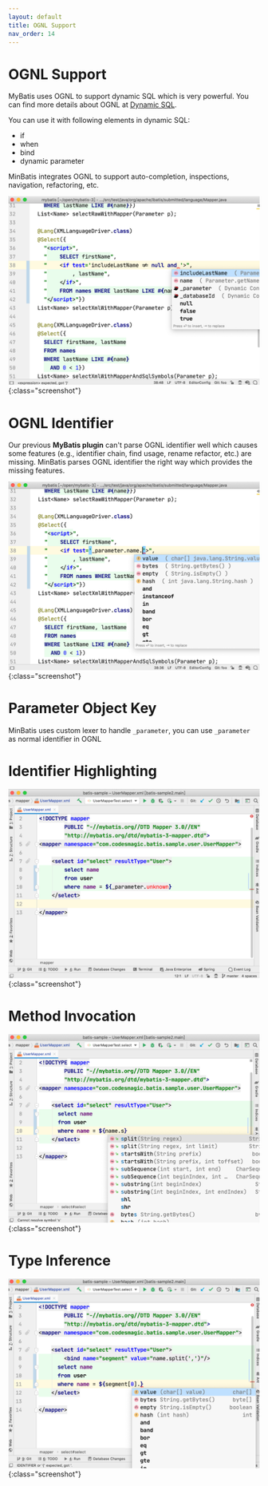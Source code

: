 ```yaml
---
layout: default
title: OGNL Support
nav_order: 14
---
```


# OGNL Support
MyBatis uses OGNL to support dynamic SQL which is very powerful.
You can find more details about OGNL at [Dynamic SQL](http://www.mybatis.org/mybatis-3/dynamic-sql.html).

You can use it with following elements in dynamic SQL:
* if
* when
* bind
* dynamic parameter

MinBatis integrates OGNL to support auto-completion, inspections, navigation, refactoring, etc.

![ognl](/assets/images/ognl-support/ognl.png){:class="screenshot"}

# OGNL Identifier
Our previous **MyBatis plugin** can't parse OGNL identifier well which causes some features (e.g., identifier chain, find usage, rename refactor, etc.) are missing.
MinBatis parses OGNL identifier the right way which provides the missing features.

![better](/assets/images/ognl-support/better.png){:class="screenshot"}

# Parameter Object Key
MinBatis uses custom lexer to handle ```_parameter```, you can use ```_parameter``` as normal identifier in OGNL

# Identifier Highlighting

![identifier highlighting](/assets/images/ognl-support/identifier-highlighting.png){:class="screenshot"}

# Method Invocation

![method invocation](/assets/images/ognl-support/method-invocation.png){:class="screenshot"}

# Type Inference

![type inference](/assets/images/ognl-support/type-inference.png){:class="screenshot"}

